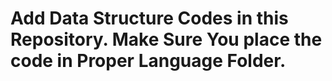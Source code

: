 # Add Data Structure Codes in this Repository. Make Sure You place the code in Proper Language Folder.
